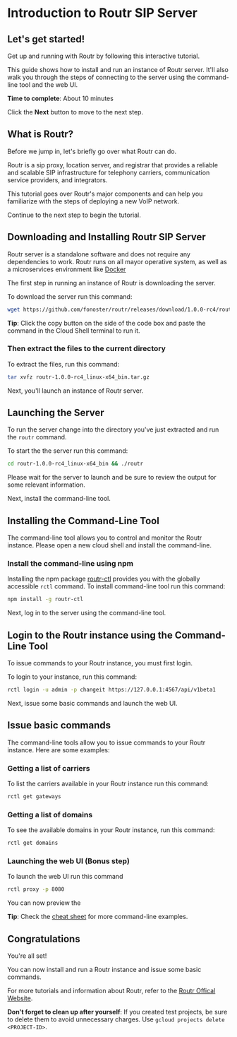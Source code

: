 # Introduction to Routr SIP Server

## Let's get started!

Get up and running with Routr by following this interactive tutorial.

This guide shows how to install and run an instance of Routr server. It'll also walk you through the steps of connecting to the server using the command-line tool and the web UI.

**Time to complete**: About 10 minutes

Click the **Next** button to move to the next step.

## What is Routr?

Before we jump in, let's briefly go over what Routr can do.

Routr is a sip proxy, location server, and registrar that provides a reliable and scalable SIP infrastructure for telephony carriers, communication service providers, and integrators.

This tutorial goes over Routr's major components and can help you familiarize with the steps of deploying a new VoIP network.

Continue to the next step to begin the tutorial.

## Downloading and Installing Routr SIP Server

Routr server is a standalone software and does not require any dependencies to work. Routr runs on all mayor operative system, as well as a microservices environment like [Docker](https://www.docker.com/)

The first step in running an instance of Routr is downloading the server.

To download the server run this command:
```bash
wget https://github.com/fonoster/routr/releases/download/1.0.0-rc4/routr-1.0.0-rc4_linux-x64_bin.tar.gz
```

**Tip**: Click the copy button on the side of the code box and paste the command in the Cloud Shell terminal to run it.

### Then extract the files to the current directory

To extract the files, run this command:
```bash
tar xvfz routr-1.0.0-rc4_linux-x64_bin.tar.gz
```

Next, you'll launch an instance of Routr server.

## Launching the Server

To run the server change into the directory you've just extracted and run the `routr` command.

To start the the server run this command:
```bash
cd routr-1.0.0-rc4_linux-x64_bin && ./routr
```

<walkthrough-footnote>Please wait for the server to launch and be sure to review the output for some relevant information.</walkthrough-footnote>

Next, install the command-line tool.

## Installing the Command-Line Tool

The command-line tool allows you to control and monitor the Routr instance. Please open a new cloud shell and install the command-line.

<walkthrough-open-cloud-shell-button open-cloud-shell/>

### Install the command-line using npm

Installing the npm package [routr-ctl](https://www.npmjs.com/package/routr-ctl) provides you with the globally accessible `rctl` command. To install command-line tool run this command:
```bash
npm install -g routr-ctl
```

Next, log in to the server using the command-line tool.

## Login to the Routr instance using the Command-Line Tool

To issue commands to your Routr instance, you must first login.

To login to your instance, run this command:
```bash
rctl login -u admin -p changeit https://127.0.0.1:4567/api/v1beta1
```

Next, issue some basic commands and launch the web UI.

## Issue basic commands

The command-line tools allow you to issue commands to your Routr instance. Here are some examples:

### Getting a list of carriers

To list the carriers available in your Routr instance run this command:
```bash
rctl get gateways
```

### Getting a list of domains

To see the available domains in your Routr instance, run this command:
```bash
rctl get domains
```
### Launching the web UI (Bonus step)

To launch the web UI run this command
```bash
rctl proxy -p 8080
```

You can now preview the <walkthrough-spotlight-pointer spotlightId="devshell-web-preview-button" text="web UI"></walkthrough-spotlight-pointer>

**Tip**: Check the [cheat sheet](https://routr.io/docs/administration/cli/cheatsheet/) for more command-line examples.

## Congratulations

<walkthrough-conclusion-trophy></walkthrough-conclusion-trophy>

You're all set!

You can now install and run a Routr instance and issue some basic commands.

For more tutorials and information about Routr, refer to the [Routr Offical Website](https://routr.io/docs).

**Don't forget to clean up after yourself**: If you created test projects, be sure to delete them to avoid unnecessary charges. Use `gcloud projects delete <PROJECT-ID>`.
